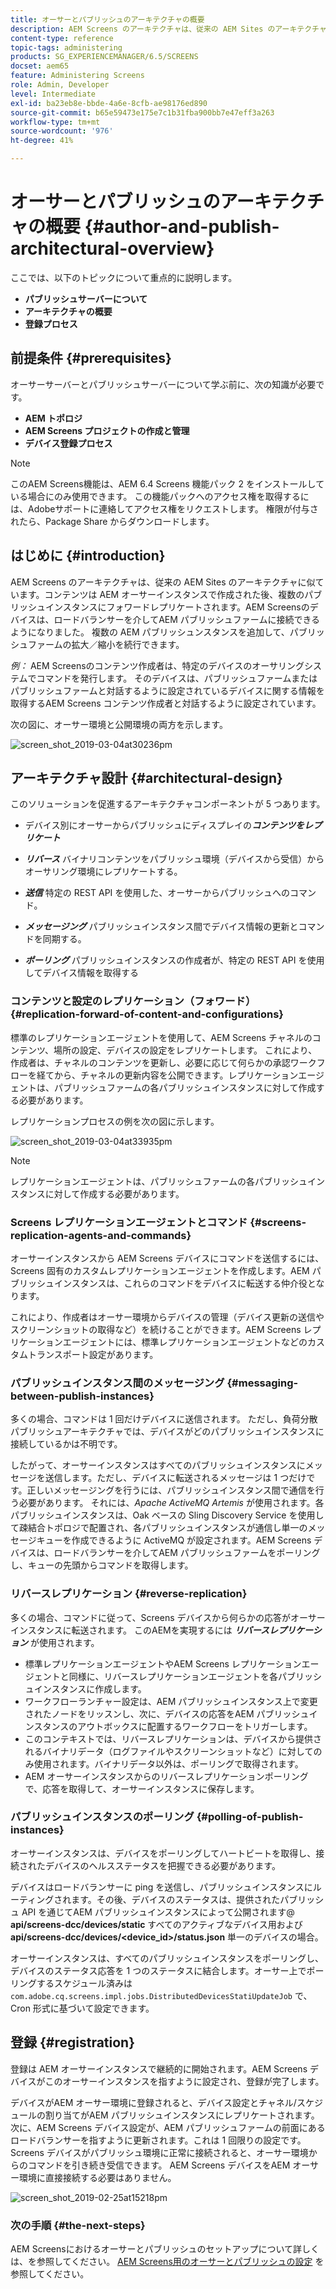 ```yaml
---
title: オーサーとパブリッシュのアーキテクチャの概要
description: AEM Screens のアーキテクチャは、従来の AEM Sites のアーキテクチャに似ています。コンテンツはAEM オーサーインスタンスで作成され、次に複数のパブリッシュインスタンスに転送レプリケートされます。
content-type: reference
topic-tags: administering
products: SG_EXPERIENCEMANAGER/6.5/SCREENS
docset: aem65
feature: Administering Screens
role: Admin, Developer
level: Intermediate
exl-id: ba23eb8e-bbde-4a6e-8cfb-ae98176ed890
source-git-commit: b65e59473e175e7c1b31fba900bb7e47eff3a263
workflow-type: tm+mt
source-wordcount: '976'
ht-degree: 41%

---
```


# オーサーとパブリッシュのアーキテクチャの概要 {#author-and-publish-architectural-overview}

ここでは、以下のトピックについて重点的に説明します。

* **パブリッシュサーバーについて**
* **アーキテクチャの概要**
* **登録プロセス**

## 前提条件 {#prerequisites}

オーサーサーバーとパブリッシュサーバーについて学ぶ前に、次の知識が必要です。

* **AEM トポロジ**
* **AEM Screens プロジェクトの作成と管理**
* **デバイス登録プロセス**

>[!NOTE]
>
>このAEM Screens機能は、AEM 6.4 Screens 機能パック 2 をインストールしている場合にのみ使用できます。 この機能パックへのアクセス権を取得するには、Adobeサポートに連絡してアクセス権をリクエストします。 権限が付与されたら、Package Share からダウンロードします。

## はじめに {#introduction}

AEM Screens のアーキテクチャは、従来の AEM Sites のアーキテクチャに似ています。コンテンツは AEM オーサーインスタンスで作成された後、複数のパブリッシュインスタンスにフォワードレプリケートされます。AEM Screensのデバイスは、ロードバランサーを介してAEM パブリッシュファームに接続できるようになりました。 複数の AEM パブリッシュンスタンスを追加して、パブリッシュファームの拡大／縮小を続行できます。

*例：* AEM Screensのコンテンツ作成者は、特定のデバイスのオーサリングシステムでコマンドを発行します。 そのデバイスは、パブリッシュファームまたはパブリッシュファームと対話するように設定されているデバイスに関する情報を取得するAEM Screens コンテンツ作成者と対話するように設定されています。

次の図に、オーサー環境と公開環境の両方を示します。

![screen_shot_2019-03-04at30236pm](assets/screen_shot_2019-03-04at30236pm.png)

## アーキテクチャ設計 {#architectural-design}

このソリューションを促進するアーキテクチャコンポーネントが 5 つあります。

* デバイス別にオーサーからパブリッシュにディスプレイの&#x200B;***コンテンツをレプリケート***

* ***リバース*** バイナリコンテンツをパブリッシュ環境（デバイスから受信）からオーサリング環境にレプリケートする。
* ***送信*** 特定の REST API を使用した、オーサーからパブリッシュへのコマンド。
* ***メッセージング*** パブリッシュインスタンス間でデバイス情報の更新とコマンドを同期する。
* ***ポーリング*** パブリッシュインスタンスの作成者が、特定の REST API を使用してデバイス情報を取得する

### コンテンツと設定のレプリケーション（フォワード）  {#replication-forward-of-content-and-configurations}

標準のレプリケーションエージェントを使用して、AEM Screens チャネルのコンテンツ、場所の設定、デバイスの設定をレプリケートします。 これにより、作成者は、チャネルのコンテンツを更新し、必要に応じて何らかの承認ワークフローを経てから、チャネルの更新内容を公開できます。レプリケーションエージェントは、パブリッシュファームの各パブリッシュインスタンスに対して作成する必要があります。

レプリケーションプロセスの例を次の図に示します。

![screen_shot_2019-03-04at33935pm](assets/screen_shot_2019-03-04at33935pm.png)

>[!NOTE]
>
>レプリケーションエージェントは、パブリッシュファームの各パブリッシュインスタンスに対して作成する必要があります。

### Screens レプリケーションエージェントとコマンド  {#screens-replication-agents-and-commands}

オーサーインスタンスから AEM Screens デバイスにコマンドを送信するには、Screens 固有のカスタムレプリケーションエージェントを作成します。AEM パブリッシュインスタンスは、これらのコマンドをデバイスに転送する仲介役となります。

これにより、作成者はオーサー環境からデバイスの管理（デバイス更新の送信やスクリーンショットの取得など）を続けることができます。AEM Screens レプリケーションエージェントには、標準レプリケーションエージェントなどのカスタムトランスポート設定があります。

### パブリッシュインスタンス間のメッセージング  {#messaging-between-publish-instances}

多くの場合、コマンドは 1 回だけデバイスに送信されます。 ただし、負荷分散パブリッシュアーキテクチャでは、デバイスがどのパブリッシュインスタンスに接続しているかは不明です。

したがって、オーサーインスタンスはすべてのパブリッシュインスタンスにメッセージを送信します。ただし、デバイスに転送されるメッセージは 1 つだけです。正しいメッセージングを行うには、パブリッシュインスタンス間で通信を行う必要があります。 それには、*Apache ActiveMQ Artemis* が使用されます。各パブリッシュインスタンスは、Oak ベースの Sling Discovery Service を使用して疎結合トポロジで配置され、各パブリッシュインスタンスが通信し単一のメッセージキューを作成できるように ActiveMQ が設定されます。AEM Screens デバイスは、ロードバランサーを介してAEM パブリッシュファームをポーリングし、キューの先頭からコマンドを取得します。

### リバースレプリケーション {#reverse-replication}

多くの場合、コマンドに従って、Screens デバイスから何らかの応答がオーサーインスタンスに転送されます。 このAEMを実現するには ***リバースレプリケーション*** が使用されます。

* 標準レプリケーションエージェントやAEM Screens レプリケーションエージェントと同様に、リバースレプリケーションエージェントを各パブリッシュインスタンスに作成します。
* ワークフローランチャー設定は、AEM パブリッシュインスタンス上で変更されたノードをリッスンし、次に、デバイスの応答をAEM パブリッシュインスタンスのアウトボックスに配置するワークフローをトリガーします。
* このコンテキストでは、リバースレプリケーションは、デバイスから提供されるバイナリデータ（ログファイルやスクリーンショットなど）に対してのみ使用されます。バイナリデータ以外は、ポーリングで取得されます。
* AEM オーサーインスタンスからのリバースレプリケーションポーリングで、応答を取得して、オーサーインスタンスに保存します。

### パブリッシュインスタンスのポーリング  {#polling-of-publish-instances}

オーサーインスタンスは、デバイスをポーリングしてハートビートを取得し、接続されたデバイスのヘルスステータスを把握できる必要があります。

デバイスはロードバランサーに ping を送信し、パブリッシュインスタンスにルーティングされます。その後、デバイスのステータスは、提供されたパブリッシュ API を通じてAEM パブリッシュインスタンスによって公開されます@ **api/screens-dcc/devices/static** すべてのアクティブなデバイス用および **api/screens-dcc/devices/&lt;device_id>/status.json** 単一のデバイスの場合。

オーサーインスタンスは、すべてのパブリッシュインスタンスをポーリングし、デバイスのステータス応答を 1 つのステータスに結合します。オーサー上でポーリングするスケジュール済みは `com.adobe.cq.screens.impl.jobs.DistributedDevicesStatiUpdateJob` で、Cron 形式に基づいて設定できます。

## 登録 {#registration}

登録は AEM オーサーインスタンスで継続的に開始されます。AEM Screens デバイスがこのオーサーインスタンスを指すように設定され、登録が完了します。

デバイスがAEM オーサー環境に登録されると、デバイス設定とチャネル/スケジュールの割り当てがAEM パブリッシュインスタンスにレプリケートされます。 次に、AEM Screens デバイス設定が、AEM パブリッシュファームの前面にあるロードバランサーを指すように更新されます。これは 1 回限りの設定です。 Screens デバイスがパブリッシュ環境に正常に接続されると、オーサー環境からのコマンドを引き続き受信できます。 AEM Screens デバイスをAEM オーサー環境に直接接続する必要はありません。

![screen_shot_2019-02-25at15218pm](assets/screen_shot_2019-02-25at15218pm.png)

### 次の手順 {#the-next-steps}

AEM Screensにおけるオーサーとパブリッシュのセットアップについて詳しくは、を参照してください。 [AEM Screens用のオーサーとパブリッシュの設定](author-and-publish.md) を参照してください。
